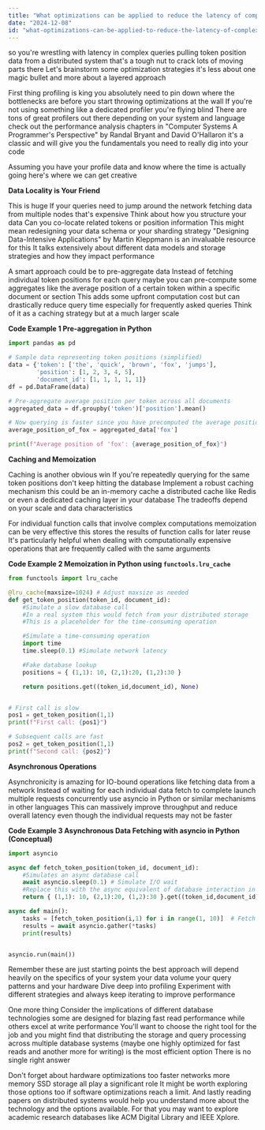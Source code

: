 ```yaml
---
title: "What optimizations can be applied to reduce the latency of complex queries that require fetching token position data from distributed storage?"
date: "2024-12-08"
id: "what-optimizations-can-be-applied-to-reduce-the-latency-of-complex-queries-that-require-fetching-token-position-data-from-distributed-storage"
---
```


 so you're wrestling with latency in complex queries pulling token position data from a distributed system  that's a tough nut to crack  lots of moving parts there  Let's brainstorm some optimization strategies  it's less about one magic bullet and more about a layered approach

First thing  profiling is king  you absolutely need to pin down where the bottlenecks are before you start throwing optimizations at the wall  If you're not using something like a dedicated profiler  you're flying blind  There are tons of great profilers out there depending on your system and language  check out the performance analysis chapters in  "Computer Systems A Programmer's Perspective" by Randal Bryant and David O'Hallaron  it's a classic and will give you the fundamentals you need to really dig into your code


Assuming you have your profile data and know where the time is actually going  here's where we can get creative


**Data Locality is Your Friend**

This is huge  If your queries need to jump around the network fetching data from multiple nodes  that's expensive  Think about how you structure your data  Can you co-locate related tokens or position information  This might mean redesigning your data schema or your sharding strategy  "Designing Data-Intensive Applications" by Martin Kleppmann is an invaluable resource for this  It talks extensively about different data models and storage strategies and how they impact performance


A smart approach could be to pre-aggregate data   Instead of fetching individual token positions for each query  maybe you can pre-compute some aggregates  like the average position of a certain token within a specific document or section   This adds some upfront computation cost but can drastically reduce query time  especially for frequently asked queries  Think of it as a caching strategy but at a much larger scale


**Code Example 1  Pre-aggregation in Python**

```python
import pandas as pd

# Sample data representing token positions (simplified)
data = {'token': ['the', 'quick', 'brown', 'fox', 'jumps'],
        'position': [1, 2, 3, 4, 5],
        'document_id': [1, 1, 1, 1, 1]}
df = pd.DataFrame(data)

# Pre-aggregate average position per token across all documents
aggregated_data = df.groupby('token')['position'].mean()

# Now querying is faster since you have precomputed the average position
average_position_of_fox = aggregated_data['fox']

print(f"Average position of 'fox': {average_position_of_fox}")

```



**Caching and Memoization**


Caching is another obvious win  If you're repeatedly querying for the same token positions  don't keep hitting the database  Implement a robust caching mechanism  this could be an in-memory cache  a distributed cache like Redis  or even a dedicated caching layer in your database  The tradeoffs depend on your scale and data characteristics


For individual function calls that involve complex computations  memoization can be very effective  this stores the results of function calls for later reuse   It's particularly helpful when dealing with computationally expensive operations that are frequently called with the same arguments


**Code Example 2  Memoization in Python using `functools.lru_cache`**

```python
from functools import lru_cache

@lru_cache(maxsize=1024) # Adjust maxsize as needed
def get_token_position(token_id, document_id):
    #Simulate a slow database call
    #In a real system this would fetch from your distributed storage
    #This is a placeholder for the time-consuming operation

    #Simulate a time-consuming operation
    import time
    time.sleep(0.1) #Simulate network latency

    #Fake database lookup
    positions = { (1,1): 10, (2,1):20, (1,2):30 }

    return positions.get((token_id,document_id), None)


# First call is slow
pos1 = get_token_position(1,1)
print(f"First call: {pos1}")

# Subsequent calls are fast
pos2 = get_token_position(1,1)
print(f"Second call: {pos2}")

```


**Asynchronous Operations**

Asynchronicity is  amazing for IO-bound operations  like fetching data from a network  Instead of waiting for each individual data fetch to complete  launch multiple requests concurrently  use asyncio in Python or similar mechanisms in other languages   This can massively improve throughput and reduce overall latency even though the individual requests may not be faster


**Code Example 3 Asynchronous Data Fetching with asyncio in Python (Conceptual)**


```python
import asyncio

async def fetch_token_position(token_id, document_id):
    #Simulates an async database call
    await asyncio.sleep(0.1) # Simulate I/O wait
    #Replace this with the async equivalent of database interaction in your system
    return { (1,1): 10, (2,1):20, (1,2):30 }.get((token_id,document_id),None)

async def main():
    tasks = [fetch_token_position(i,1) for i in range(1, 10)]  # Fetch multiple token positions concurrently
    results = await asyncio.gather(*tasks)
    print(results)


asyncio.run(main())
```

Remember these are just starting points  the best approach will depend heavily on the specifics of your system  your data volume  your query patterns and your hardware  Dive deep into profiling  Experiment with different strategies  and always keep iterating to improve performance


One more thing  Consider the implications of different database technologies  some are designed for blazing fast read performance  while others excel at write performance  You'll want to choose the right tool for the job and you might find that distributing the storage and query processing across multiple database systems (maybe one highly optimized for fast reads and another more for writing) is the most efficient option  There is no single right answer


Don't forget about hardware optimizations too  faster networks  more memory  SSD storage all play a significant role  It might be worth exploring those options too if software optimizations reach a limit.  And lastly reading papers on distributed systems would help you understand more about the technology and the options available.  For that you may want to explore academic research databases like ACM Digital Library and IEEE Xplore.
